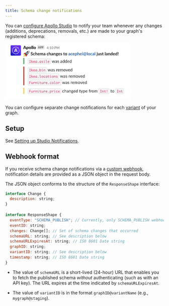 ```yaml
---
title: Schema change notifications
---
```


You can [configure Apollo Studio](./notification-setup) to notify your team whenever any changes (additions, deprecations, removals, etc.) are made to your graph's registered schema:

<img class="screenshot" src="../../img/integrations/schema-notification.jpg" alt="Schema notification Slack message." width="400" />

You can configure separate change notifications for each [variant](../graphs/overview#variants) of your graph.

## Setup

See [Setting up Studio Notifications](./notification-setup).

## Webhook format

If you receive schema change notifications via a [custom webhook](./notification-setup/#custom-webhooks-enterprise-only), notification details are provided as a JSON object in the request body.

The JSON object conforms to the structure of the `ResponseShape` interface:

```javascript
interface Change {
  description: string;
}

interface ResponseShape {
  eventType: "SCHEMA_PUBLISH"; // Currently, only SCHEMA_PUBLISH webhooks are supported
  eventID: string;
  changes: Change[]; // Set of schema changes that occurred
  schemaURL: string; // See description below
  schemaURLExpiresAt: string; // ISO 8601 Date string
  graphID: string;
  variantID: string; // See description below
  timestamp: string; // ISO 8601 Date string
}
```

- The value of `schemaURL` is a short-lived (24-hour) URL that enables you to fetch the published schema _without_ authenticating (such as with an API key). The URL expires at the time indicated by `schemaURLExpiresAt`.

- The value of `variantID` is in the format `graphID@variantName` (e.g., `mygraph@staging`).
